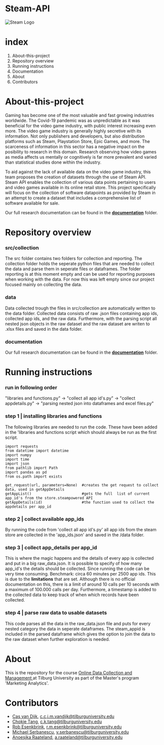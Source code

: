 

# Steam-API
![Steam Logo](https://upload.wikimedia.org/wikipedia/commons/8/87/New_Steam_Logo_with_name.jpg)


# index
1. About-this-project
2. Repository overview
3. Running instructions
4. Documentation  
5. About 
6. Contributors 

 

# About-this-project  

Gaming has become one of the most valuable and fast growing industries worldwide. The Covid-19 pandemic was as unpredictable as it was beneficial for the video game industry, with public interest increasing even more. The video game industry is generally highly secretive with its information. Not only publishers and developers, but also distribution platforms such as Steam, Playstation Store, Epic Games, and more. The scarceness of information in this sector has a negative impact on the posibility to research in this domain. Research observing how video games as media affects us mentally or cognitively is far more prevalent and varied than statistical studies done within the industry. 
   
  
To aid against the lack of available data on the video game industry, this team proposes the creation of datasets through the use of Steam API. Steam API enables the collection of various data points pertaining to users and video games available in its online retail store. This project specifically will focus on the collection of software datapoints as provided by Steam in an attempt to create a dataset that includes a comprehensive list of software available for sale.

Our full research documentation can be found in the [**documentation**](https://github.com/opgeROBt/steam-API/tree/main/documentation) folder. 

# Repository overview
### **src/collection** 
The src folder contains two folders for collection and reporting. The collection folder holds the seperate python files that are needed to collect the data and parse them in seperate files or dataframes. The folder reporting is at this moment empty and can be used for reporting purposes when working with the data. For now this was left empty since our project focused mainly on collecting the data. 

### **data** 
Data collected trough the files in src/collection are automatically written to the data folder. Collected data consists of raw .json files containing app ids, collected app ids, and the raw data. Furthermore, with the parsing script all nested json objects in the raw dataset and the raw dataset are writen to .xlsx files and saved in the data folder.  

### **documentation** 
Our full research documentation can be found in the [**documentation**](https://github.com/opgeROBt/steam-API/tree/main/documentation) folder. 


# Running instructions 

### **run in following order**  
"libraries and functions.py" ->  "collect all app id's.py" -> "collect appdetails.py" ->  "parsing nested json into dataframes and excel files.py"


### **step 1 | installing libraries and functions**
The following libraries are needed to run the code. These have been added in the 'libraries and functions script which should always be run as the first script. 
 

```
import requests
from datetime import datetime
import numpy
import time
import json
from pathlib import Path
import pandas as pd
from os.path import exists
```

```
get_request(url, parameters=None)  #creates the get request to collect data, used in getAppDetails
getAppList()                       #gets the full  list of current app_id's from the store.steampowered API
getAppDetails(id)                  #the function used to collect the appdetails per app_id 
```

### **step 2 | collect available app_ids**
By running the code from 'collect all app id's.py'  all app ids from the steam store are collected in the 'app_ids.json' and saved in the /data folder. 

### **step 3 | collect app_details per app_id**
This is where the magic happens and the details of every app is collected and put in a big raw_data.json. It is possible to specify of how many app_id's the details should be collected. Since running the code can be very time consuming. Benchmark: circa 60 minutes per 2500 app ids. This is due to the **limitations** that are set. Although there is no official documentation on this, there is a limit of around 10 calls per 10 seconds with a maximum of 100.000 calls per day. Furthermore, a timestamp is added to the collected data to keep track of when which records have been collected.  

### **step 4 | parse raw data to usable datasets**
This code parses all the data in the raw_data.json file and puts for every nested category the data in seperate dataframes. The steam_appid is included in the parsed dataframe which gives the option to join the data to the raw dataset when further exploration is needed.   

# About 
This is the repository for the course [Online Data Collection and Management ](https://odcm.hannesdatta.com/) at Tilburg University as part of the Master's program 'Marketing Analytics'.    




# Contributors  
 * [Cas van Dijk](https://github.com/Cas-24), c.c.j.m.vandijk@tilburguniversity.edu
 * [Chokie Tang](https://github.com/chokietang), c.k.tang@tilburguniversity.edu
 * [Rob Esenkbrink](https://github.com/opgeROBt), r.m.esenkbrink@tilburguniversity.edu
 * [Michael Serbanescu](https://github.com/MihaiVladS), v.serbanescu@tilburguniversity.edu
 * [Anoesjka Raateland](https://github.com/Anoesjka97), a.raateland@tilburguniversity.edu




